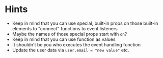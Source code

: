 # Hints

-   Keep in mind that you can use special, built-in props on those built-in elements to "connect" functions to event listeners
-   Maybe the names of those special props start with `on`?
-   Keep in mind that you can use function as values
-   It shouldn't be you who executes the event handling function
-   Update the user data via `user.email = "new value"` etc.

